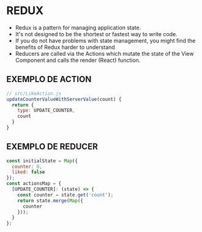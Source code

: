 # REDUX
* Redux is a pattern for managing application state. 
* It's not designed to be the shortest or fastest way to write code.
* If you do not have problems with state management, you might find the benefits of Redux harder to understand
* Reducers are called via the Actions which mutate the state of the View Component and calls the render (React) function.

## EXEMPLO DE ACTION
```javascript 
// src/LikeAction.js
updateCounterValueWithServerValue(count) {
  return {
    type: UPDATE_COUNTER,
    count
  }
}
```

## EXEMPLO DE REDUCER
```javascript 
const initialState = Map({
  counter: 0,
  liked: false
});
const actionsMap = {
  [UPDATE_COUNTER]: (state) => {
    const counter = state.get('count');
    return state.merge(Map({
      counter
    }));
  }
};
```